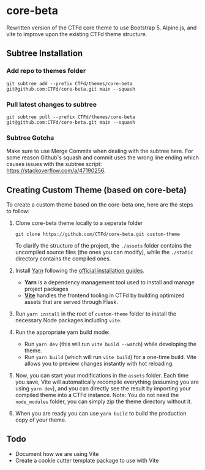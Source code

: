 # core-beta

Rewritten version of the CTFd core theme to use Bootstrap 5, Alpine.js, and vite to improve upon the existing CTFd theme structure. 

## Subtree Installation

### Add repo to themes folder

```
git subtree add --prefix CTFd/themes/core-beta git@github.com:CTFd/core-beta.git main --squash
```

### Pull latest changes to subtree
```
git subtree pull --prefix CTFd/themes/core-beta git@github.com:CTFd/core-beta.git main --squash
```

### Subtree Gotcha

Make sure to use Merge Commits when dealing with the subtree here. For some reason Github's squash and commit uses the wrong line ending which causes issues with the subtree script: https://stackoverflow.com/a/47190256. 

## Creating Custom Theme (based on core-beta)

To create a custom theme based on the core-beta one, here are the steps to follow:

1. Clone core-beta theme locally to a seperate folder
   ```
   git clone https://github.com/CTFd/core-beta.git custom-theme
   ```
   To clarify the structure of the project, the `./assets` folder contains the uncompiled source files (the ones you can modify), while the `./static` directory contains the compiled ones. 

2. Install [Yarn](https://classic.yarnpkg.com/en/) following the [official installation guides](https://classic.yarnpkg.com/en/docs/install).
   * **Yarn** is a dependency management tool used to install and manage project packages
   * **[Vite](https://vite.dev/guide/)** handles the frontend tooling in CTFd by building optimized assets that are served through Flask.

4. Run `yarn install` in the root of `custom-theme` folder to install the necessary Node packages including `vite`.

5. Run the appropriate yarn build mode:
   - Run `yarn dev` (this will run `vite build --watch`) while developing the theme.
   - Run `yarn build` (which will run `vite build`) for a one-time build. 
   Vite allows you to preview changes instantly with hot reloading.


6. Now, you can start your modifications in the `assets` folder. Each time you save, Vite will automatically recompile everything (assuming you are using `yarn dev`), and you can directly see the result by importing your compiled theme into a CTFd instance.
   Note: You do not need the `node_modules` folder, you can simply zip the theme directory without it.

7. When you are ready you can use `yarn build` to build the production copy of your theme.

## Todo

- Document how we are using Vite
- Create a cookie cutter template package to use with Vite
